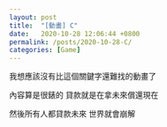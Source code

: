 ```yaml
---
layout: post
title:  "[動畫] C"
date:   2020-10-28 12:06:44 +0800
permalink: /posts/2020-10-28-C/
categories: [Game]
---
```


我想應該沒有比這個關鍵字還難找的動畫了
 

內容算是很錶的 貸款就是在拿未來償還現在


然後所有人都貸款未來 世界就會崩解